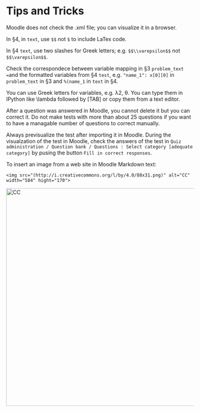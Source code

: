 # Tips and Tricks

Moodle does not check the .xml file; you can visualize it in a browser.

In §4, in `text`, use `$$` not `$` to include LaTex code.

In §4 `text`, use two slashes for Greek letters; e.g. `$$\\varepsilon$$` not `$$\varepsilon$$`.

Check the correspondece between variable mapping in  §3 `problem_text =`and  the formatted variables from §4 `test`, e.g. `"name_1": x[0][0]` in `problem_text` in §3 and `%(name_1` in `text` in §4.

You can use Greek letters for variables, e.g. λ2, θ. You can type them in IPython like \lambda followed by [TAB] or copy them from a text editor.

After a question was answered in Moodle, you cannot delete it but you can correct it. Do not make tests with more than about 25 questions if you want to have a managable number of questions to correct manually.

Always previsualize the test after importing it in Moodle. During the visualzation of the test in Moodle, check the answers of the test in  `Quiz administration / Question bank / Questions : Select category [adequate category]` by pusing the button `Fill in correct responses`. 

To insert an image from a web site in Moodle Markdown text:

`<img src="(http://i.creativecommons.org/l/by/4.0/88x31.png)"
alt="CC" width="584" hight="170">`

<img src="http://i.creativecommons.org/l/by/4.0/88x31.png"
alt="CC" width="584" hight="170">
